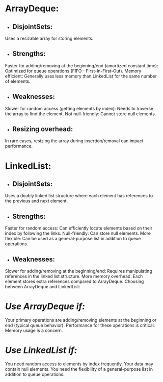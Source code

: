 # ArrayDeque:
* ## DisjointSets:
Uses a resizable array for storing elements.
* ## Strengths:
Faster for adding/removing at the beginning/end (amortized constant time): Optimized for queue operations (FIFO - First-In-First-Out).
Memory efficient: Generally uses less memory than LinkedList for the same number of elements.
* ## Weaknesses:
Slower for random access (getting elements by index): Needs to traverse the array to find the element.
Not null-friendly: Cannot store null elements.
* ## Resizing overhead: 
In rare cases, resizing the array during insertion/removal can impact performance.

# LinkedList:
* ## DisjointSets:
Uses a doubly linked list structure where each element has references to the previous and next element.
* ## Strengths:
Faster for random access: Can efficiently locate elements based on their index by following the links.
Null-friendly: Can store null elements.
More flexible: Can be used as a general-purpose list in addition to queue operations.
* ## Weaknesses:
Slower for adding/removing at the beginning/end: Requires manipulating references in the linked list structure.
More memory overhead: Each element stores extra references compared to ArrayDeque.
Choosing between ArrayDeque and LinkedList:

# _Use ArrayDeque if:_
Your primary operations are adding/removing elements at the beginning or end (typical queue behavior).
Performance for these operations is critical.
Memory usage is a concern.

# _Use LinkedList if:_
You need random access to elements by index frequently.
Your data may contain null elements.
You need the flexibility of a general-purpose list in addition to queue operations.